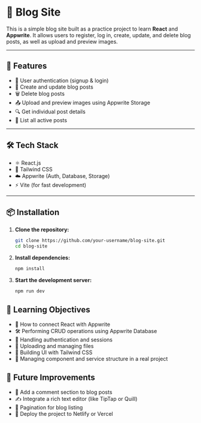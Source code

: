 # 📝 Blog Site

This is a simple blog site built as a practice project to learn **React** and **Appwrite**. It allows users to register, log in, create, update, and delete blog posts, as well as upload and preview images.

---

## 🚀 Features

- 🔐 User authentication (signup & login)
- 📝 Create and update blog posts
- 🗑️ Delete blog posts
- 📤 Upload and preview images using Appwrite Storage
- 🔍 Get individual post details
- 📃 List all active posts

---

## 🛠 Tech Stack

- ⚛️ React.js
- 💨 Tailwind CSS
- ☁️ Appwrite (Auth, Database, Storage)
- ⚡ Vite (for fast development)

---

## 📦 Installation

1. **Clone the repository:**

   ```bash
   git clone https://github.com/your-username/blog-site.git
   cd blog-site
   ```

2. **Install dependencies:**
   ```bash
   npm install
   ```
3. **Start the development server:**
   ```bash
   npm run dev
   ```

## 🎯 Learning Objectives

- 🔗 How to connect React with Appwrite
- 🛠️ Performing CRUD operations using Appwrite Database
- 🔐 Handling authentication and sessions
- 📁 Uploading and managing files
- 🎨 Building UI with Tailwind CSS
- 🧩 Managing component and service structure in a real project

## 🚧 Future Improvements

- 💬 Add a comment section to blog posts
- ✍️ Integrate a rich text editor (like TipTap or Quill)
- 📑 Pagination for blog listing
- 🚀 Deploy the project to Netlify or Vercel
